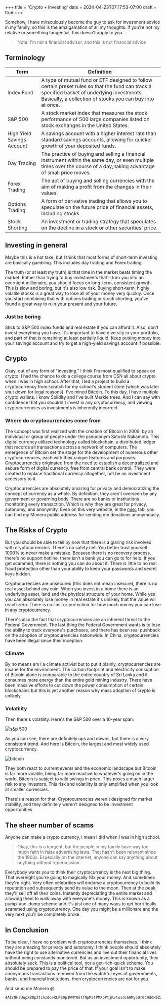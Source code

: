 +++
title = 'Crypto + Investing'
date = 2024-04-23T07:17:53-07:00
draft = true
+++

Somehow, I have miraculously become the guy to ask for investment advice in my family, so this is the amalgamation of all my thoughts. If you're not my relative or something tangential, this doesn't apply to you.

> Note: I'm not a financial advisor, and this is not financial advice

## Terminology

| Term                       | Definition                                                                                                                                                                                                |
| -------------------------- | --------------------------------------------------------------------------------------------------------------------------------------------------------------------------------------------------------- |
| Index Fund                 | A type of mutual fund or ETF designed to follow certain preset rules so that the fund can track a specified basket of underlying investments. Basically, a collection of stocks you can buy into at once. |
| S&P 500                    | A stock market index that measures the stock performance of 500 large companies listed on stock exchanges in the United States.                                                                           |
| High Yield Savings Account | A savings account with a higher interest rate than standard savings accounts, allowing for quicker growth of your deposited funds.                                                                        |
| Day Trading                | The practice of buying and selling a financial instrument within the same day, or even multiple times over the course of a day, taking advantage of small price moves.                                    |
| Forex Trading              | The act of buying and selling currencies with the aim of making a profit from the changes in their values.                                                                                                |
| Options Trading            | A form of derivative trading that allows you to speculate on the future price of financial assets, including stocks.                                                                                      |
| Stock Shorting             | An investment or trading strategy that speculates on the decline in a stock or other securities' price.                                                                                                   |

## Investing in general

Maybe this is a hot take, but I think that most forms of short-term investing are basically gambling. This includes day trading and Forex trading.

The truth (or at least my truth) is that time in the market beats timing the market. Rather than trying to buy investments that'll turn you into an overnight millionaire, you should focus on long-term, consistent growth. This is slow and boring, but it's also low risk. Buying short-term, highly volatile stocks is a great way to lose all of your money very quickly. Once you start combining that with options trading or stock shorting, you've found a great way to ruin your present and your future.

### Just be boring

Stick to S&P 500 index funds and real estate if you can afford it. Also, don't invest everything you have. It's important to have diversity in your portfolio, and part of that is remaining at least partially liquid. Keep putting money into your savings account and try to get a high-yield savings account if possible.

## Crypto

Okay, out of any form of "investing," I think I'm most qualified to speak on crypto. I had the chance to do a college course from CSN all about crypto when I was in high school. After that, I led a project to build a cryptocurrency from scratch for my school's student store (which was later shut down for legal reasons). I've mined Bitcoin. To this day, I have multiple crypto wallets. I know Solidity and I've built Merkle trees. And I can say with confidence that you shouldn't invest in any cryptocurrency, and viewing cryptocurrencies as investments is inherently incorrect.

### Where do cryptocurrencies come from

The concept was first realized with the creation of Bitcoin in 2009, by an individual or group of people under the pseudonym Satoshi Nakamoto. This digital currency utilized technology called blockchain, a distributed ledger that records all transactions across a network of computers. The emergence of Bitcoin set the stage for the development of numerous other cryptocurrencies, each with their unique features and purposes. Cryptocurrencies originated from the need to establish a decentralized and secure form of digital currency, free from central bank control. They were created to replace traditional currency altogether, not be an investment accessory to it.

Cryptocurrencies are absolutely amazing for privacy and democratizing the concept of currency as a whole. By definition, they aren't overseen by any government or governing body. There are no banks or institutions monitoring every transaction. Which is why they are great for privacy, autonomy, and anonymity. Even on this very website, in the [misc](/misc) tab, you can find my Monero public address for sending me donations anonymously.

## The Risks of Crypto

But you should be able to tell by now that there is a glaring risk involved with cryptocurrencies. There's no safety net. You better trust yourself 1000% to never make a mistake. Because there is no recovery process, there's no support hotline, there isn't a bank you can go to for help. If you get scammed, there is nothing you can do about it. There is little to no real fraud protection other than your ability to keep your passwords and secret keys hidden.

Cryptocurrencies are unsecured (this does not mean insecure), there is no real asset behind any coin. When you invest in a home there is an underlying asset, land and the physical structure of your home. While yes you can absolutely lose money in real estate it's unlikely that the value will reach zero. There is no limit or protection for how much money you can lose in any cryptocurrency.

There's also the fact that cryptocurrencies are an inherent threat to the Federal Government. The last thing the Federal Government wants is to lose the ability to track everyone's purchases, and there has been real pushback on the adoption of cryptocurrencies nationwide. In China, cryptocurrencies have been illegal since their inception.

### Climate

By no means am I a climate activist but to put it plainly, cryptocurrencies are insane for the environment. The carbon footprint and electricity consuption of Bitcoin alone is comparable to the entire country of Sri Lanka and it consumes more energy than the entire gold mining industry. There have been massive efforts to cut down the power consumption of certain blockchains but this is yet another reason why mass adoption of crypto is unlikely.

### Volatility

Then there's volatility. Here's the S&P 500 over a 10-year span:

![s&p 500](https://i.imgur.com/OQbNQVi.png)

As you can see, there are definitely ups and downs, but there is a very consistent trend. And here is Bitcoin, the largest and most widely used cryptocurrency.

![bitcoin](https://i.imgur.com/CXT0gEQ.png)

They both react to current events and the economic landscape but Bitcoin is far more volatile, being far more reactive to whatever's going on in the world. Bitcoin is subject to wild swings in price. This poses a much larger risk to any investors. This risk and volatility is only amplified when you look at smaller currencies.

There's a reason for that. Cryptocurrencies weren't designed for market stability, and they definitely weren't designed to be investment opportunities.

## The sheer number of scams

Anyone can make a crypto currency, I mean I did when I was in high school.

> Okay, this is a tangent, but the people in my family have way too much faith in false advertising laws. That hasn't been relevant since the 1900s. Especially on the internet, anyone can say anything about anything without repercussion.

Everybody wants you to think their cryptocurrency is the next big thing. That overnight you're going to magically 10x your money. And sometimes they're right. Very often celebrities will endorse a cryptocurrency to build its reputation and subsequently send its value to the moon. Then at the peak, they'll sell off all their coins. Instantly depreciating the entire market and allowing them to walk away with everyone's money. This is known as a pump-and-dump scheme and it's just one of many ways to get horrifically scammed using cryptocurrency. One day you might be a millionare and the very next you'll be completely broke.

## In Conclusion

To be clear, I have no problem with cryptocurrencies themselves. I think they are amazing for privacy and autonomy. I think people should absolutely have the right to use alternative currencies and live out their financial lives without being constantly monitored. But as an investment opportunity, they absolutely suck. This is a political tool, not a get-rich-quick scheme. You should be prepared to pay the price of that. If your goal isn't to make anonymous transactions removed from the watchful eyes of governments, banks, and financial institutions, then cryptocurrencies are not for you.

And send me Monero @

```
4A1r8H3UupXZDpZtzhzdoeKLFB9p1WMYU6tfNpMztPMXbPtjRvtuvdc6HMybUr6C9ddH5ZzhRPefoTsmWk3vkpbtE98jGVb
```
